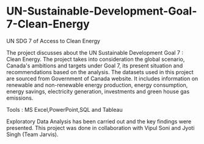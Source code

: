 # UN-Sustainable-Development-Goal-7-Clean-Energy
UN SDG 7 of Access to Clean Energy

The project discusses about the UN Sustainable Development Goal 7 : Clean Energy.
The project takes into consideration the global scenario, Canada's ambitions and targets under Goal 7, its present situation 
and recommendations based on the analysis.
The datasets used in this project are sourced from Government of Canada website. It includes information on renewable and non-renewable energy production, energy consumption, energy savings, electricity generation, investments and green house gas emissions.

Tools : MS Excel,PowerPoint,SQL and Tableau

Exploratory Data Analysis has been carried out and the key findings were presented. 
This project was done in collaboration with Vipul Soni and Jyoti Singh (Team Jarvis).


